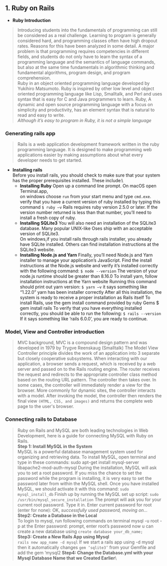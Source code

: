 ## 1. Ruby on Rails
- **Ruby Introduction** 
>Introducing students into the fundamentals of programming can still be considered as a real challenge. 
    Learning to program is generally considered hard, and programming classes often have high dropout rates. 
    Reasons for this have been analyzed in some detail. A major problem is that programming requires competencies in different fields, 
    and students do not only have to learn the syntax of a programming language and the semantics of language commands, 
    but also at the same time fundamentals in algorithmic thinking and fundamental algorithms, program design, and program comprehension.\
    Ruby in an object oriented programming language developed by Yukihiro Matsumoto. Ruby is inspired by other low level and object oriented programming language like Lisp, Smalltalk, and Perl and uses syntax that is easy for C and Java programmers to learn. Ruby, 
    A dynamic and open source programming language with a focus on simplicity and productivity, 
     has an element syntax that is natural to read and easy to write.\
     *Although it’s easy to program in Ruby, it is not a simple language*
     
### Generating rails app
 
> Rails is a web application development framework written in the ruby programming language.
  It is designed to make programming web applications easier by making assumptions about what every developer needs to get started.
- **Installing rails**\
Before you install rails, you should check to make sure that your system has the proper prerequisites installed. These include:\
  - **Installing Ruby**
    Open up a command line prompt. On macOS open Terminal.app,\
    on windows choose ``run`` from your start menu and type ``cmd.exe``. 
    verify that you have a current version of ruby installed by typing this command ``$ ruby –v``
    Rails requires ruby version 2.5.0 or later. If the version number returned is less than that number, 
    you’ll need to install a fresh copy of ruby.
  - **Installing SQLite3**
  You will also need an installation of the SQLite3 database. Many popular UNIX-like Oses ship with an acceptable version of SQLite3. \
  On windows,if you install rails through rails installer, you already have SQLite installed.
  Others can find installation instructions at the SQLite3 website.
  - **Installing Node.js and Yarn**
  Finally, you’ll need Node.js and Yarn installer to manage your application’s JavaScript. 
  Find the install instructions at the Node.js website and verify it’s installed correctly with the following command: ``$ node --version``
  The version of your node.js runtime should be greater than 8.16.0
  To install yarn, follow installation instructions at the Yarn website
  Running this command should print out yarn version: ``$ yarn –v`` it says something like “1.22.0” yarn has been installer correctly
  After all this installation, the system is ready to receive a proper installation as Rails itself
  To install Rails, use the gem install command provided by ruby Gems $ gem install rails 
  To verify that you have everything installed correctly, you should be able to run the following: ``$ rails --version``
  If it says something like ‘rails 6.0.0’, you are ready to continue.
### Model, View and Controller introduction 
> MVC background, MVC is a compound design pattern and was developed in 1979 by Trygve Reenskaug (Smalltalk)
  The Model View Controller principle divides the work of an application into 3 separate but closely cooperative subsystems.
  When interacting with our application, a browser sends a request, which is received by a web server and passed on to the Rails routing engine. The router receives the request and redirects to the appropriate controller class method based on the routing URL pattern.
  The controller then takes over. In some cases, the controller will immediately render a view for the browser. More commonly for dynamic sites, the controller interacts with a model.
  After invoking the model, the controller then renders the final view ``(HTML, CSS, and images)`` and returns the complete web page to the user's browser.
  
 ### Connecting rails to Database
 
 > Ruby on Rails and MySQL are both leading technologies in Web Development, 
   here is a guide for connecting MySQL with Ruby on Rails.\
**Step 1: Install MySQL in the System**\
   MySQL is a powerful database management system used for organizing and retrieving data. 
   To install MySQL, open terminal and type in these commands: sudo apt-get install mysql-server libapache2-mod-auth-mysql During the installation, 
   MySQL will ask you to set a root password. If you miss the chance to set the password while the program is installing, 
   it is very easy to set the password later from within the MySQL shell. 
   Once you have installed MySQL, we should activate it with this command: ``sudo mysql_install_db``
   Finish up by running the MySQL set up script: ``sudo /usr/bin/mysql_secure_installation`` The prompt will ask you for your current root password. 
   Type it in. Enter current password for root (enter for none): OK, *successfully used password, moving on…*\
**Step2: Create a Database in the Local**\
   To login to mysql, run following commands on terminal mysql -u root -p at the Enter password: prompt,
   enter root’s password now u can create a new database using ``create database your_db_name;``\
**Step3: Create a New Rails App using Mysql**\
  ``rails new app_name -d mysql``
    If we start a rails app using -d mysql then it automatically changes ``gem ‘sqlite3’``
    from your Gemfile and add the gem ‘mysql2
    **Step4: Change the Database.yml with your Mysql Database Name that we Created Earlier**\
 
 
